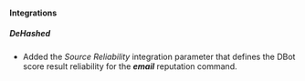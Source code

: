 #### Integrations

##### DeHashed

- Added the *Source Reliability* integration parameter that defines the DBot score result reliability for the ***email*** reputation command.

